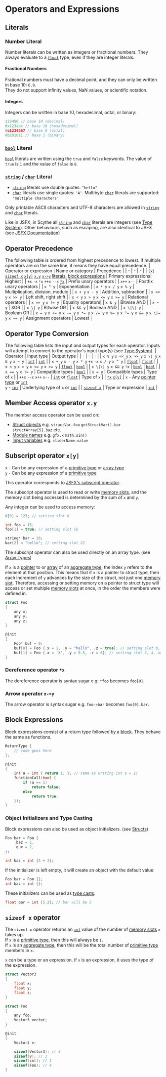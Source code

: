 # Operators and Expressions

## Literals
### Number Literal
Number literals can be written as integers or fractional numbers. They always evaluate to a [`float`](type_system.md#float) type, even if they are integer literals.

#### Fractional Numbers
Frational numbers must have a decimal point, and they can only be written in base 10: `6.9`.\
They do not support infinity values, NaN values, or scientific notation.

#### Integers
Integers can be written in base 10, hexadecimal, octal, or binary:
```c
123456 // base 10 (decimal)
0x123abc // base 16 (hexadecimal)
0o1234567 // base 8 (octal)
0b101011 // base 2 (binary)
```

### [`bool`](type_system.md#bool) Literal
[`bool`](type_system.md#bool) literals are written using the `true` and `false` keywords. The value of `true` is `1` and the value of `false` is `0`.

### [`string`](type_system.md#type_system.md#string-and-char) / [`char`](type_system.md#type_system.md#string-and-char) Literal
- [`string`](type_system.md#type_system.md#string-and-char) literals use double quotes: `"hello"`
- [`char`](type_system.md#type_system.md#string-and-char) literals use single quotes: `'A'`. Multibyte [`char`](type_system.md#type_system.md#string-and-char) literals are supported: `'multiple characters'`

Only printable ASCII characters and UTF-8 characters are allowed in [`string`](type_system.md#type_system.md#string-and-char) and [`char`](type_system.md#type_system.md#string-and-char) literals.

Like in JSFX, in Scythe all [`string`](type_system.md#type_system.md#string-and-char) and [`char`](type_system.md#type_system.md#string-and-char) literals are integers (see [Type System](type_system.md)).
Other behaviours, such as escaping, are also identical to JSFX (see [JSFX Documentation](https://www.reaper.fm/sdk/js/strings.php#js_strings))

## Operator Precedence
The following table is ordered from highest precedence to lowest. If multiple operators are on the same line, it means they have equal precedence.
| Operator or expression | Name or category | Precedence |
| - | - | - |
| `(x)` [`sizeof x`](#sizeof-x-operator) [`x[y]`](#subscript-operator-xy) [`x.y`](#member-access-operator-xy) [`x->y`](#arrow-operator-x-y) [literals](#literals), [block expressions](#block-expressions) | Primary expressions| Highest |
| `+x` `-x` `!x` `++x` `--x` [`*x`](#dereference-operator-x) | Prefix unary operators |
| `x++` `x--` | Postfix unary operators |
| `x ^ y` | Exponentiation |
| `x * y` `x / y` `x % y` | Multiplication, division, modulo |
| `x + y` `x - y` | Addition, subtraction |
| `x << y` `x >> y` | Left shift, right shift |
| `x < y` `x > y` `x <= y` `x >= y` | Relational operators |
| `x == y` `x != y` | Equality operators|
| `x & y` | Bitwise AND |
| `x ~ y` | XOR |
| `x \| y` | Bitwise OR |
| `x && y` | Boolean AND |
| `x \|\| y` | Boolean OR |
| `x = y` `x += y` `x -= y` `x *= y` `x /= y` `x %= y` `x ^= y` `x &= y` `x \|= y` `x ~= y`  | Assignment operators | Lowest |

## Operator Type Conversion
The following table lists the input and output types for each operator. Inputs will attempt to convert to the operator's input type(s) (see [Type System]()).
| Operator | Input type | Output type |
| - | - | - |
| `x % y` `x << y` `x >> y` `x \| y` `x & y` `x ~ y` | [`int`](type_system.md#int) | [`int`](type_system.md#int) |
| `x + y` `x - y` `x * y` `+x` `-x` `x / y` `x ^ y` | [`float`](type_system.md#float) | [`float`](type_system.md#float) |
| `x < y` `x > y` `x <= y` `x >= y` | [`float`](type_system.md#float) | [`bool`](type_system.md#bool) |
| `x \|\| y` `x && y` `!x` | [`bool`](type_system.md#bool) | [`bool`](type_system.md#bool) |
| `x == y` `x != y` | Compatible types | [`bool`](type_system.md#bool) |
| `x = y` | Compatible types | Type of `x` |
| `++x` `--x` `x++` `x--` | [`int`](type_system.md#int) or [`float`](type_system.md#float) | Type of `x` |
| [`*x`](#dereference-operator-x) [`x[y]`](#subscript-operator-xy) | `x` - Any [pointer type](type_system.md#pointer-types) or [`int`](type_system.md#int)<br>`y` - [`int`](type_system.md#int) | Underlying type of `x` or [`int`](type_system.md#int) |
| [`sizeof x`](#sizeof-x-operator) | Type or expression | [`int`](type_system.md#int) |

## Member Access operator `x.y`
The member access operator can be used on:
- [Struct objects](statements.md#structs) e.g. `structVar.foo` `getStructVar().bar` `structArray[5].baz` etc.
- [Module names](module_system.md) e.g. `gfx.x` `math.sin()`
- [Input variables](statements.md#input-statement) e.g. `sliderName.value`

## Subscript operator `x[y]`
`x` - Can be any expression of a [primitive type](type_system.md#primitive-types) or [array type](type_system.md#array-types)\
`y` - Can be any expression of a [primitive type](type_system.md#primitive-types)

This operator corresponds to [JSFX's subscript operator](https://www.reaper.fm/sdk/js/basiccode.php#op_ram).

The subscript operator is used to read or write [memory slots](README.md#memory), and the memory slot being accessed is determined by the sum of `x` and `y`.

Any integer can be used to access memory:
```c
0[0] = 123; // setting slot 0

int foo = 15;
foo[1] = true; // setting slot 16

string* bar = 20;
bar[2] = "hello"; // setting slot 22
```

The subscript operator can also be used directly on an array type. (see [Array Types](type_system.md#array-types))

If `x` is a [pointer](type_system.md#pointer-types) to or [array](type_system.md#array-types) of an [aggregate type](type_system.md#aggregate-types), the index `y` refers to the element at that position. This means that if `x` is a pointer to struct type, then each increment of `y` advances by the size of the struct, not just one [memory slot](README.md#memory). Therefore, accessing or setting memory on a pointer to struct type will access or set multiple [memory slots](README.md#memory) at once, in the order the members were defined in.
```c
struct Foo
{
    any x;
    any y;
    any z;
}

@init
{
    Foo* buf = 0;
    buf[0] = Foo {.x = 1, .y = "hello", .z = true}; // setting slot 0, 1, and 2
    buf[1] = Foo {.x = 'X', .y = 0.5, .z = 6}; // setting slot 3, 4, and 5
}
```

### Dereference operator `*x`
The dereference operator is syntax sugar e.g. `*foo` becomes `foo[0]`.

### Arrow operator `x->y`
The arrow operator is syntax sugar e.g. `foo->bar` becomes `foo[0].bar`.

## Block Expressions
Block expressions consist of a return type followed by a [block](statements.md#block-statement). They behave the same as functions.
```c
ReturnType {
    // code goes here
};
```
```c
@init
{
    int a = int { return 1; }; // same as writing int a = 1;
    functionCall(bool {
        if (a == 1)
            return false;
        else
            return true;
    });
}
```

### Object Initializers and Type Casting
Block expressions can also be used as object initializers. (see [Structs](statements.md#structs))
```c
Foo bar = Foo {
    .baz = 1,
    .qux = 2,
};

int baz = int {5 + 2};
```

If the initializer is left empty, it will create an object with the default value:
```c
Foo bar = Foo {};
int baz = int {};
```

These initializers can be used as [type casts](type_system.md#type-casting):
```c
float bar = int {5.2}; // bar will be 5
```

## `sizeof x` operator
The `sizeof x` operator returns an [`int`](type_system.md#int) value of the number of [memory slots](#subscript-operator-xy) `x` takes up.\
If `x` is a [primitive type](type_system.md#primitive-types), then this will always be `1`.\
If `x` is an [aggregate type](type_system.md#aggregate-types), then this will be the total number of [primitive type](type_system.md#primitive-types) members in `x`.

`x` can be a type or an expression. If `x` is an expression, it uses the type of the expression.

```c
struct Vector3
{
    float x;
    float y;
    float z;
}

struct Foo
{
    any foo;
    Vector3 vector;
}

@init
{
    Vector3 v;

    sizeof(Vector3); // 3
    sizeof(v); // 3
    sizeof(int); // 1
    sizeof(Foo); // 4
}
```
